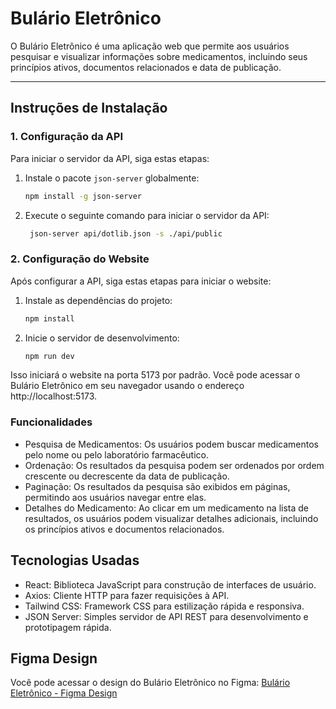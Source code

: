 # Bulário Eletrônico

O Bulário Eletrônico é uma aplicação web que permite aos usuários pesquisar e visualizar informações sobre medicamentos, incluindo seus princípios ativos, documentos relacionados e data de publicação.

---

## Instruções de Instalação

### 1. Configuração da API

Para iniciar o servidor da API, siga estas etapas:

1. Instale o pacote `json-server` globalmente:

   ```bash
   npm install -g json-server
2. Execute o seguinte comando para iniciar o servidor da API:
   ```bash
    json-server api/dotlib.json -s ./api/public


### 2. Configuração do Website
Após configurar a API, siga estas etapas para iniciar o website:

1. Instale as dependências do projeto:
     ```bash
   npm install
   
2. Inicie o servidor de desenvolvimento:
     ```bash
    npm run dev
    
Isso iniciará o website na porta 5173 por padrão. Você pode acessar o Bulário Eletrônico em seu navegador usando o endereço http://localhost:5173.

### Funcionalidades
* Pesquisa de Medicamentos: Os usuários podem buscar medicamentos pelo nome ou pelo laboratório farmacêutico.
* Ordenação: Os resultados da pesquisa podem ser ordenados por ordem crescente ou decrescente da data de publicação.
* Paginação: Os resultados da pesquisa são exibidos em páginas, permitindo aos usuários navegar entre elas.
* Detalhes do Medicamento: Ao clicar em um medicamento na lista de resultados, os usuários podem visualizar detalhes adicionais, incluindo os princípios ativos e documentos relacionados.
## Tecnologias Usadas
* React: Biblioteca JavaScript para construção de interfaces de usuário.
* Axios: Cliente HTTP para fazer requisições à API.
* Tailwind CSS: Framework CSS para estilização rápida e responsiva.
* JSON Server: Simples servidor de API REST para desenvolvimento e prototipagem rápida.

## Figma Design

Você pode acessar o design do Bulário Eletrônico no Figma: [Bulário Eletrônico - Figma Design](https://www.figma.com/file/3q4qZEW46lt1YbVCF29WZd/Bul%C3%A1rio?type=design&node-id=0%3A1&mode=design&t=p8hVYCIANGJExcIV-1)

